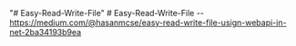 "# Easy-Read-Write-File" 
#   E a s y - R e a d - W r i t e - F i l e 
--https://medium.com/@hasanmcse/easy-read-write-file-usign-webapi-in-net-2ba34193b9ea
 
 
